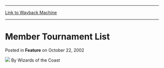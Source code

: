 
---
[Link to Wayback Machine](https://web.archive.org/web/20220812094901/https://magic.wizards.com/en/articles/archive/feature/member-tournament-list-2002-10-22)

[_metadata_:wayback_url]:- "https://magic.wizards.com/en/articles/archive/feature/member-tournament-list-2002-10-22"
[_metadata_:wayback_raw_url]:- "https://web.archive.org/web/20220812094901id_/https://magic.wizards.com/en/articles/archive/feature/member-tournament-list-2002-10-22"
[_metadata_:wayback_capture_timestamp]:- "2022-08-12 09:49:01+00:00"
[_metadata_:generator]:- "Drupal 7 (http://drupal.org)"
---


Member Tournament List
======================



 Posted in **Feature**
 on October 22, 2002 






![](https://media.magic.wizards.com/styles/auth_small/public/images/person/wizards_author.jpg)
By Wizards of the Coast

















